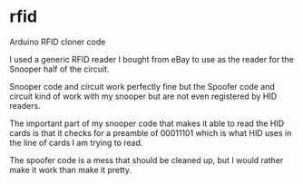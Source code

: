 # rfid
Arduino RFID cloner code

I used a generic RFID reader I bought from eBay to use as the reader for the Snooper half of the circuit.

Snooper code and circuit work perfectly fine but the Spoofer code and circuit kind of work with my snooper but are not even registered by HID readers.

The important part of my snooper code that makes it able to read the HID cards is that it checks for a preamble of 00011101 which is what HID uses in the line of cards I am trying to read.

The spoofer code is a mess that should be cleaned up, but I would rather make it work than make it pretty.
